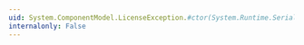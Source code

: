 ```yaml
---
uid: System.ComponentModel.LicenseException.#ctor(System.Runtime.Serialization.SerializationInfo,System.Runtime.Serialization.StreamingContext)
internalonly: False
---
```

